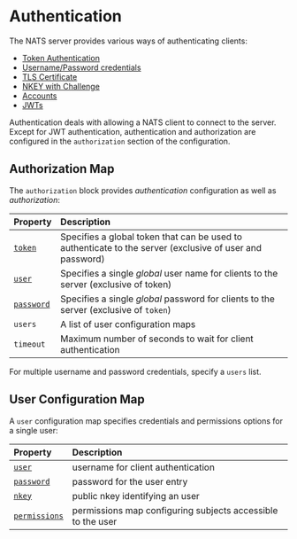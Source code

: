 # Authentication

The NATS server provides various ways of authenticating clients:

- [Token Authentication](tokens.md)
- [Username/Password credentials](username_password.md)
- [TLS Certificate](tls_mutual_auth.md)
- [NKEY with Challenge](nkey_auth.md)
- [Accounts](accounts.md)
- [JWTs](jwt_auth.md)

Authentication deals with allowing a NATS client to connect to the server.
Except for JWT authentication, authentication and authorization are configured in the `authorization` section of the configuration.

## Authorization Map

The `authorization` block provides _authentication_ configuration as well as _authorization_:

| Property | Description |
| :------  | :---- |
| [`token`](tokens.md) | Specifies a global token that can be used to authenticate to the server (exclusive of user and password) |
| [`user`](username_password.md) | Specifies a single _global_ user name for clients to the server (exclusive of token) |
| [`password`](username_password.md) | Specifies a single _global_ password for clients to the server (exclusive of `token`) |
| `users` | A list of user configuration maps |
| `timeout` | Maximum number of seconds to wait for client authentication |

For multiple username and password credentials, specify a `users` list.


## User Configuration Map

A `user` configuration map specifies credentials and permissions options for a single user:

| Property | Description |
| :------  | :---- |
| [`user`](username_password.md) | username for client authentication |
| [`password`](username_password.md) | password for the user entry |
| [`nkey`](nkey_auth.md) | public nkey identifying an user |
| [`permissions`](authorization.md) | permissions map configuring subjects accessible to the user |
